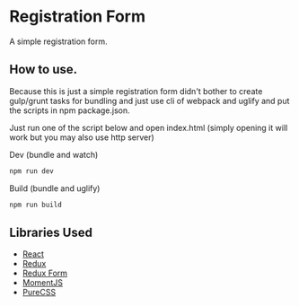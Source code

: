 Registration Form
===
A simple registration form.

How to use.
---
Because this is just a simple registration form didn't bother to create gulp/grunt tasks for bundling and just use cli of webpack and uglify and put the scripts in npm package.json. 

Just run one of the script below and open index.html (simply opening it will work but you may also use http server)

Dev (bundle and watch)
```bash
npm run dev
```

Build (bundle and uglify)
```bash
npm run build
```

Libraries Used
---
 * [React](https://facebook.github.io/react/)
 * [Redux](http://redux.js.org/)
 * [Redux Form](http://redux-form.com/5.2.3/#/?_k=ktl6y2)
 * [MomentJS](http://momentjs.com/)
 * [PureCSS](http://purecss.io/)


